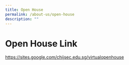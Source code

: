 ```yaml
---
title: Open House
permalink: /about-us/open-house
description: ""
---
```

# Open House Link
https://sites.google.com/chijsec.edu.sg/virtualopenhouse